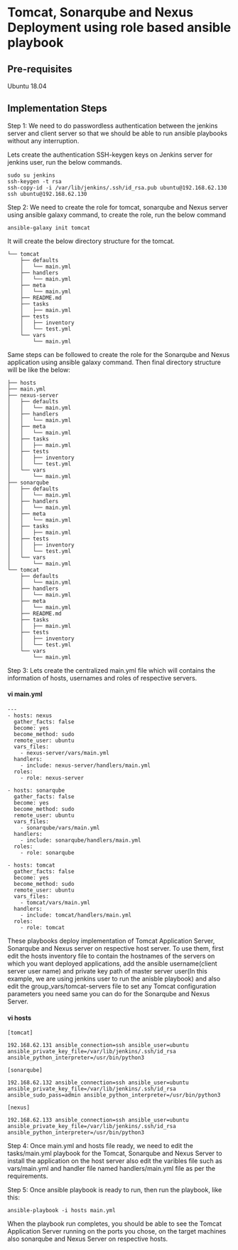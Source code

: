 
# Tomcat, Sonarqube and Nexus Deployment using role based ansible playbook

## Pre-requisites

 Ubuntu 18.04

## Implementation Steps

Step 1: We need to do passwordless authentication between the jenkins server and client server so that we should be able to run ansible playbooks without any interruption.

Lets create the authentication SSH-keygen keys on Jenkins server for jenkins user, run the below commands.
```
sudo su jenkins
ssh-keygen -t rsa
ssh-copy-id -i /var/lib/jenkins/.ssh/id_rsa.pub ubuntu@192.168.62.130
ssh ubuntu@192.168.62.130
```

Step 2: We need to create the role for tomcat, sonarqube and Nexus server using ansible galaxy command, to create the role, run the below command

```
ansible-galaxy init tomcat
```
It will create the below directory structure for the tomcat.

```
└── tomcat
    ├── defaults
    │   └── main.yml
    ├── handlers
    │   └── main.yml
    ├── meta
    │   └── main.yml
    ├── README.md
    ├── tasks
    │   ├── main.yml
    ├── tests
    │   ├── inventory
    │   └── test.yml
    └── vars
        └── main.yml
```
Same steps can be followed to create the role for the Sonarqube and Nexus application using ansible galaxy command.
Then final directory structure will be like the below:

```
├── hosts
├── main.yml
├── nexus-server
│   ├── defaults
│   │   └── main.yml
│   ├── handlers
│   │   └── main.yml
│   ├── meta
│   │   └── main.yml
│   ├── tasks
│   │   ├── main.yml
│   ├── tests
│   │   ├── inventory
│   │   └── test.yml
│   └── vars
│       └── main.yml
├── sonarqube
│   ├── defaults
│   │   └── main.yml
│   ├── handlers
│   │   └── main.yml
│   ├── meta
│   │   └── main.yml
│   ├── tasks
│   │   ├── main.yml
│   ├── tests
│   │   ├── inventory
│   │   └── test.yml
│   └── vars
│       └── main.yml
└── tomcat
    ├── defaults
    │   └── main.yml
    ├── handlers
    │   └── main.yml
    ├── meta
    │   └── main.yml
    ├── README.md
    ├── tasks
    │   ├── main.yml
    ├── tests
    │   ├── inventory
    │   └── test.yml
    └── vars
        └── main.yml
```
Step 3: Lets create the centralized main.yml file which will contains the information of hosts, usernames and roles of respective servers.

#### vi main.yml

```
---
- hosts: nexus
  gather_facts: false
  become: yes
  become_method: sudo
  remote_user: ubuntu
  vars_files:
    - nexus-server/vars/main.yml
  handlers:
    - include: nexus-server/handlers/main.yml
  roles:
    - role: nexus-server

- hosts: sonarqube
  gather_facts: false
  become: yes
  become_method: sudo
  remote_user: ubuntu
  vars_files:
    - sonarqube/vars/main.yml
  handlers:
    - include: sonarqube/handlers/main.yml
  roles:
    - role: sonarqube
  
- hosts: tomcat
  gather_facts: false
  become: yes
  become_method: sudo
  remote_user: ubuntu
  vars_files:
    - tomcat/vars/main.yml
  handlers:
    - include: tomcat/handlers/main.yml
  roles:
    - role: tomcat

```
These playbooks deploy implementation of Tomcat Application Server, Sonarqube and Nexus server on respective host server. To use them, first edit the hosts inventory file to contain the hostnames of the servers on which you want deployed applications, add the ansible username(client server user name) and private key path of master server user(In this example, we are using jenkins user to run the anisble playbook) and also edit the group_vars/tomcat-servers file to set any Tomcat configuration parameters you need same you can do for the Sonarqube and Nexus Server.

#### vi hosts

```
[tomcat]

192.168.62.131 ansible_connection=ssh ansible_user=ubuntu ansible_private_key_file=/var/lib/jenkins/.ssh/id_rsa ansible_python_interpreter=/usr/bin/python3

[sonarqube]

192.168.62.132 ansible_connection=ssh ansible_user=ubuntu ansible_private_key_file=/var/lib/jenkins/.ssh/id_rsa ansible_sudo_pass=admin ansible_python_interpreter=/usr/bin/python3

[nexus]

192.168.62.133 ansible_connection=ssh ansible_user=ubuntu ansible_private_key_file=/var/lib/jenkins/.ssh/id_rsa ansible_python_interpreter=/usr/bin/python3
```


Step 4: Once main.yml and hosts file ready, we need to edit the tasks/main.yml playbook for the Tomcat, Sonarqube and Nexus Server to install the application on the host server also edit the varibles file such as vars/main.yml and handler file named handlers/main.yml file as per the requirements.


Step 5: Once ansible playbook is ready to run, then run the playbook, like this:

```
ansible-playbook -i hosts main.yml
```

When the playbook run completes, you should be able to see the Tomcat Application Server running on the ports you chose, on the target machines also sonarqube and Nexus Server on respective hosts.

